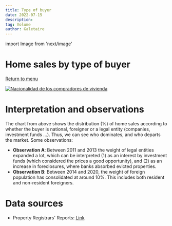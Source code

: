 ```yaml
---
title: Type of buyer
date: 2022-07-15
description:
tag: Volume
author: Galetaire
---
```


import Image from 'next/image'

# Home sales by type of buyer
[Return to menu](/)

[![Nacionalidad de los compradores de vivienda](/images/tipuspersona.png)](/images/tipuspersona.png)

# Interpretation and observations

The chart from above shows the distribution (%) of home sales according to whether the buyer is national, foreigner or a legal entity (companies, investment funds ...). Thus, we can see who dominates, and who departs the market. Some observations:

- **Observation A**: Between 2011 and 2013 the weight of legal entities expanded a lot, which can be interpreted (1) as an interest by investment funds (which considered the prices a good opportunity), and (2) as an increase in foreclosures, where banks absorbed evicted properties.
- **Observation B**: Between 2014 and 2020, the weight of foreign population has consolidated at around 10%. This includes both resident and non-resident foreigners.

# Data sources

- Property Registrars' Reports: [Link](https://www.registradores.org/actualidad/portal-estadistico-registral/estadisticas-de-propiedad)
